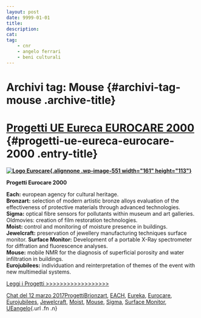 ```yaml
---
layout: post
date: 9999-01-01
title:
description:
cat:
tag:
    - cnr
    - angelo ferrari
    - beni culturali
---
```


Archivi tag: Mouse {#archivi-tag-mouse .archive-title}
==================

[Progetti UE Eureca EUROCARE 2000](index5195.html?p=552) {#progetti-ue-eureca-eurocare-2000 .entry-title}
==

**[![Logo Eurocare](wp-content/uploads/2017/03/Logo-Eurocare-300x211.jpg){.alignnone .wp-image-551 width="161" height="113"}](wp-content/uploads/2017/03/Logo-Eurocare.jpg)**

**Progetti Eurocare 2000**

**Each:** european agency for cultural heritage.\
**Bronzart:** selection of modern artistic bronze alloys evaluation of the effectiveness of protective materials through advanced technologies.\
**Sigma:** optical fibre sensors for pollutants within museum and art galleries.\
Oldmovies: creation of film restoration technologies.\
**Moist:** control and monitoring of moisture presence in buildings.\
**Jewelcraft:** preservation of jewellery manufacturing techniques surface monitor.     **Surface Monitor:** Development of a portable X-Ray spectrometer for diffration and fluorescence analyses.\
**Mouse:** mobile NMR for the diagnosis of superficial porosity and water infiltration in buildings.\
**Eurojubilees:** individuation and reinterpretation of themes of the event with new multimedial systems.

[Leggi i Progetti \>\>\>\>\>\>\>\>\>\>\>\>\>\>\>\>\>\>](wp-content/uploads/2017/03/Progetti-UE-Eureka-Eurocare-2000.pdf)

[Chat del 12 marzo 2017](index5195.html?p=552 "Permalink a Progetti UE Eureca EUROCARE 2000")[Progetti](index0b40.html?cat=9)[Brionzart](index8cdb.html?tag=brionzart), [EACH](index42c8.html?tag=each), [Eureka](index074f.html?tag=eureka), [Eurocare](indexf73e.html?tag=eurocare), [Eurojubilees](index4d23.html?tag=eurojubilees), [Jewelcraft](index6f05.html?tag=jewelcraft), [Moist](index7277.html?tag=moist), [Mouse](index3b27.html?tag=mouse), [Sigma](index9ee2.html?tag=sigma), [Surface Monitor](index89f6-2.html?tag=surface-monitor), [UE](index3f45.html?tag=ue)[angelo](indexcd64.html?author=1 "Vedi tutti gli articoli di angelo"){.url .fn .n}

